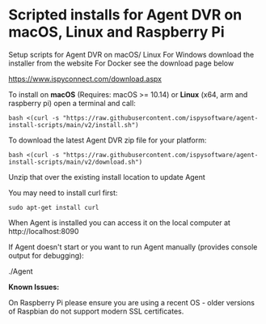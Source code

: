# Scripted installs for Agent DVR on macOS, Linux and Raspberry Pi
Setup scripts for Agent DVR on macOS/ Linux
For Windows download the installer from the website
For Docker see the download page below

https://www.ispyconnect.com/download.aspx

To install on **macOS** (Requires: macOS >= 10.14) or **Linux** (x64, arm and raspberry pi) open a terminal and call:

    bash <(curl -s "https://raw.githubusercontent.com/ispysoftware/agent-install-scripts/main/v2/install.sh")

To download the latest Agent DVR zip file for your platform:

    bash <(curl -s "https://raw.githubusercontent.com/ispysoftware/agent-install-scripts/main/v2/download.sh")
    
Unzip that over the existing install location to update Agent

You may need to install curl first:

    sudo apt-get install curl

When Agent is installed you can access it on the local computer at http://localhost:8090


If Agent doesn't start or you want to run Agent manually (provides console output for debugging):

./Agent

**Known Issues:**

On Raspberry Pi please ensure you are using a recent OS - older versions of Raspbian do not support modern SSL certificates.

